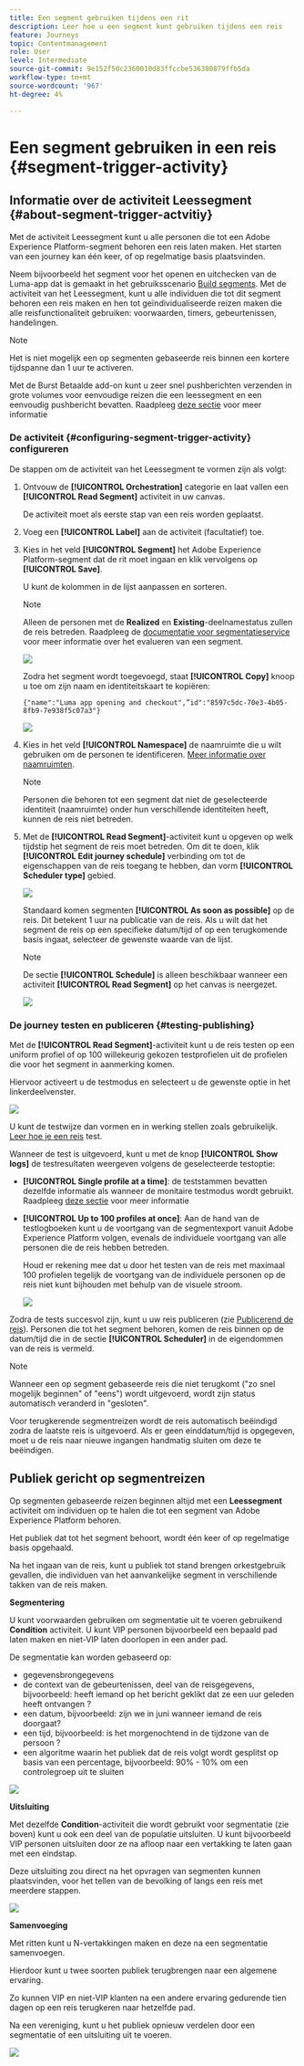 ```yaml
---
title: Een segment gebruiken tijdens een rit
description: Leer hoe u een segment kunt gebruiken tijdens een reis
feature: Journeys
topic: Contentmanagement
role: User
level: Intermediate
source-git-commit: 9e152f50c2360010d83ffccbe536380879ffb5da
workflow-type: tm+mt
source-wordcount: '967'
ht-degree: 4%

---
```


# Een segment gebruiken in een reis {#segment-trigger-activity}

## Informatie over de activiteit Leessegment {#about-segment-trigger-actvitiy}

Met de activiteit Leessegment kunt u alle personen die tot een Adobe Experience Platform-segment behoren een reis laten maken. Het starten van een journey kan één keer, of op regelmatige basis plaatsvinden.

Neem bijvoorbeeld het segment voor het openen en uitchecken van de Luma-app dat is gemaakt in het gebruiksscenario [Build segments](../segment/about-segments.md). Met de activiteit van het Leessegment, kunt u alle individuen die tot dit segment behoren een reis maken en hen tot geïndividualiseerde reizen maken die alle reisfunctionaliteit gebruiken: voorwaarden, timers, gebeurtenissen, handelingen.

>[!NOTE]
>
>Het is niet mogelijk een op segmenten gebaseerde reis binnen een kortere tijdspanne dan 1 uur te activeren.
>
>Met de Burst Betaalde add-on kunt u zeer snel pushberichten verzenden in grote volumes voor eenvoudige reizen die een leessegment en een eenvoudig pushbericht bevatten. Raadpleeg [deze sectie](../building-journeys/journey-gs.md#burst) voor meer informatie

### De activiteit {#configuring-segment-trigger-activity} configureren

De stappen om de activiteit van het Leessegment te vormen zijn als volgt:

1. Ontvouw de **[!UICONTROL Orchestration]** categorie en laat vallen een **[!UICONTROL Read Segment]** activiteit in uw canvas.

   De activiteit moet als eerste stap van een reis worden geplaatst.

1. Voeg een **[!UICONTROL Label]** aan de activiteit (facultatief) toe.

1. Kies in het veld **[!UICONTROL Segment]** het Adobe Experience Platform-segment dat de rit moet ingaan en klik vervolgens op **[!UICONTROL Save]**.

   U kunt de kolommen in de lijst aanpassen en sorteren.

   >[!NOTE]
   >
   >Alleen de personen met de **Realized** en **Existing**-deelnamestatus zullen de reis betreden. Raadpleeg de [documentatie voor segmentatieservice](https://experienceleague.adobe.com/docs/experience-platform/segmentation/tutorials/evaluate-a-segment.html?lang=en#interpret-segment-results) voor meer informatie over het evalueren van een segment.

   ![](../assets/read-segment-selection.png)

   Zodra het segment wordt toegevoegd, staat **[!UICONTROL Copy]** knoop u toe om zijn naam en identiteitskaart te kopiëren:

   `{"name":"Luma app opening and checkout",”id":"8597c5dc-70e3-4b05-8fb9-7e938f5c07a3"}`

   ![](../assets/read-segment-copy.png)

1. Kies in het veld **[!UICONTROL Namespace]** de naamruimte die u wilt gebruiken om de personen te identificeren. [Meer informatie over naamruimten](../event/about-creating.md#select-the-namespace).

   >[!NOTE]
   >
   >Personen die behoren tot een segment dat niet de geselecteerde identiteit (naamruimte) onder hun verschillende identiteiten heeft, kunnen de reis niet betreden.

1. Met de **[!UICONTROL Read Segment]**-activiteit kunt u opgeven op welk tijdstip het segment de reis moet betreden. Om dit te doen, klik **[!UICONTROL Edit journey schedule]** verbinding om tot de eigenschappen van de reis toegang te hebben, dan vorm **[!UICONTROL Scheduler type]** gebied.

   ![](../assets/read-segment-schedule.png)

   Standaard komen segmenten **[!UICONTROL As soon as possible]** op de reis. Dit betekent 1 uur na publicatie van de reis. Als u wilt dat het segment de reis op een specifieke datum/tijd of op een terugkomende basis ingaat, selecteer de gewenste waarde van de lijst.

   >[!NOTE]
   >
   >De sectie **[!UICONTROL Schedule]** is alleen beschikbaar wanneer een activiteit **[!UICONTROL Read Segment]** op het canvas is neergezet.

   ![](../assets/read-segment-schedule-list.png)

### De journey testen en publiceren {#testing-publishing}

Met de **[!UICONTROL Read Segment]**-activiteit kunt u de reis testen op een uniform profiel of op 100 willekeurig gekozen testprofielen uit de profielen die voor het segment in aanmerking komen.

Hiervoor activeert u de testmodus en selecteert u de gewenste optie in het linkerdeelvenster.

![](../assets/read-segment-test-mode.png)

U kunt de testwijze dan vormen en in werking stellen zoals gebruikelijk. [Leer hoe je een reis](testing-the-journey.md) test.

Wanneer de test is uitgevoerd, kunt u met de knop **[!UICONTROL Show logs]** de testresultaten weergeven volgens de geselecteerde testoptie:

* **[!UICONTROL Single profile at a time]**: de teststammen bevatten dezelfde informatie als wanneer de monitaire testmodus wordt gebruikt. Raadpleeg [deze sectie](testing-the-journey.md#viewing_logs) voor meer informatie

* **[!UICONTROL Up to 100 profiles at once]**: Aan de hand van de testlogboeken kunt u de voortgang van de segmentexport vanuit Adobe Experience Platform volgen, evenals de individuele voortgang van alle personen die de reis hebben betreden.

   Houd er rekening mee dat u door het testen van de reis met maximaal 100 profielen tegelijk de voortgang van de individuele personen op de reis niet kunt bijhouden met behulp van de visuele stroom.

   ![](../assets/read-segment-log.png)

Zodra de tests succesvol zijn, kunt u uw reis publiceren (zie [Publicerend de reis](publishing-the-journey.md)). Personen die tot het segment behoren, komen de reis binnen op de datum/tijd die in de sectie **[!UICONTROL Scheduler]** in de eigendommen van de reis is vermeld.

>[!NOTE]
>
>Wanneer een op segment gebaseerde reis die niet terugkomt (&quot;zo snel mogelijk beginnen&quot; of &quot;eens&quot;) wordt uitgevoerd, wordt zijn status automatisch veranderd in &quot;gesloten&quot;.
>
>Voor terugkerende segmentreizen wordt de reis automatisch beëindigd zodra de laatste reis is uitgevoerd. Als er geen einddatum/tijd is opgegeven, moet u de reis naar nieuwe ingangen handmatig sluiten om deze te beëindigen.


## Publiek gericht op segmentreizen

Op segmenten gebaseerde reizen beginnen altijd met een **Leessegment** activiteit om individuen op te halen die tot een segment van Adobe Experience Platform behoren.

Het publiek dat tot het segment behoort, wordt één keer of op regelmatige basis opgehaald.

Na het ingaan van de reis, kunt u publiek tot stand brengen orkestgebruik gevallen, die individuen van het aanvankelijke segment in verschillende takken van de reis maken.

**Segmentering**

U kunt voorwaarden gebruiken om segmentatie uit te voeren gebruikend **Condition** activiteit. U kunt VIP personen bijvoorbeeld een bepaald pad laten maken en niet-VIP laten doorlopen in een ander pad.

De segmentatie kan worden gebaseerd op:

* gegevensbrongegevens
* de context van de gebeurtenissen, deel van de reisgegevens, bijvoorbeeld: heeft iemand op het bericht geklikt dat ze een uur geleden heeft ontvangen ?
* een datum, bijvoorbeeld: zijn we in juni wanneer iemand de reis doorgaat?
* een tijd, bijvoorbeeld: is het morgenochtend in de tijdzone van de persoon ?
* een algoritme waarin het publiek dat de reis volgt wordt gesplitst op basis van een percentage, bijvoorbeeld: 90% - 10% om een controlegroep uit te sluiten

![](../assets/read-segment-audience1.png)

**Uitsluiting**

Met dezelfde **Condition**-activiteit die wordt gebruikt voor segmentatie (zie boven) kunt u ook een deel van de populatie uitsluiten. U kunt bijvoorbeeld VIP personen uitsluiten door ze na afloop naar een vertakking te laten gaan met een eindstap.

Deze uitsluiting zou direct na het opvragen van segmenten kunnen plaatsvinden, voor het tellen van de bevolking of langs een reis met meerdere stappen.

![](../assets/read-segment-audience2.png)

**Samenvoeging**

Met ritten kunt u N-vertakkingen maken en deze na een segmentatie samenvoegen.

Hierdoor kunt u twee soorten publiek terugbrengen naar een algemene ervaring.

Zo kunnen VIP en niet-VIP klanten na een andere ervaring gedurende tien dagen op een reis terugkeren naar hetzelfde pad.

Na een vereniging, kunt u het publiek opnieuw verdelen door een segmentatie of een uitsluiting uit te voeren.

![](../assets/read-segment-audience3.png)
